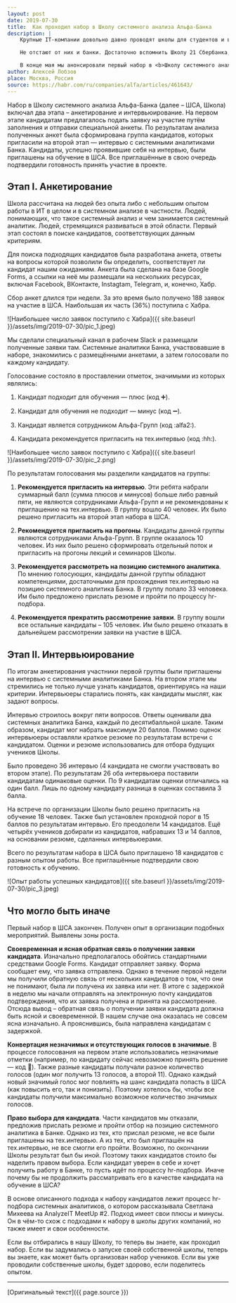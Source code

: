 ```yaml
---
layout: post
date: 2019-07-30
title:  Как проходил набор в Школу системного анализа Альфа-Банка
description: |
    Крупные IT-компании довольно давно проводят школы для студентов и выпускников инженерных и математических специальностей. Кто не слышал о Школе анализа данных Яндекса или Школе программистов HeadHunter? Возраст этих проектов уже измеряется десятилетием.<br><br>

    Не отстают от них и банки. Достаточно вспомнить Школу 21 Сбербанка, Raiffeisen Java School или Финтех Школу Tinkoff.ru. Эти проекты призваны не только дать теоретические знания, но и развить практические навыки, сформировать портфолио молодого специалиста, повысить его шансы на трудоустройство.<br><br>

    В конце мая мы анонсировали первый набор в <b>Школу системного анализа</b> Альфа-Банка. Прошло два месяца, набор окончен. Сегодня я хочу рассказать, как он проходил и что могло быть сделано иначе. Всех заинтересованных приглашаю под кат.
author: Алексей Лобзов
place: Москва, Россия
source: https://habr.com/ru/companies/alfa/articles/461643/
---
```


Набор в Школу системного анализа Альфа-Банка (далее – ШСА, Школа) включал два этапа – анкетирование и интервьюирование. На первом этапе кандидатам предлагалось подать заявку на участие путём заполнения и отправки специальной анкеты. По результатам анализа полученных анкет была сформирована группа кандидатов, которых пригласили на второй этап — интервью с системными аналитиками Банка. Кандидаты, успешно проявившие себя на интервью, были приглашены на обучение в ШСА. Все приглашённые в свою очередь подтвердили готовность принять участие в проекте.

## Этап I. Анкетирование

Школа рассчитана на людей без опыта либо с небольшим опытом работы в ИТ в целом и в системном анализе в частности. Людей, понимающих, что такое системный анализ и чем занимается системный аналитик. Людей, стремящихся развиваться в этой области. Первый этап состоял в поиске кандидатов, соответствующих данным критериям.

Для поиска подходящих кандидатов была разработана анкета, ответы на вопросы которой позволили бы определить, соответствует ли кандидат нашим ожиданиям. Анкета была сделана на базе Google Forms, а ссылки на неё мы размещали на нескольких ресурсах, включая Facebook, ВКонтакте, Instagtam, Telegram, и, конечно, Хабр.

Сбор анкет длился три недели. За это время было получено 188 заявок на участие в ШСА. Наибольшая их часть (36%) поступила с Хабра.

![Наибольшее число заявок поступило с Хабра]({{ site.baseurl }}/assets/img/2019-07-30/pic_1.jpeg)

Мы сделали специальный канал в рабочем Slack и размещали полученные заявки там. Системные аналитики Банка, участвовавшие в наборе, знакомились с размещёнными анкетами, а затем голосовали по каждому кандидату.

Голосование состояло в проставлении отметок, значимыми из которых являлись:

1. Кандидат подходит для обучения — плюс (код :heavy_plus_sign:).

2. Кандидат для обучения не подходит — минус (код :heavy_minus_sign:).

3. Кандидат является сотрудником Альфа-Групп (код :alfa2:).

4. Кандидата рекомендуется пригласить на тех.интервью (код :hh:).

![Наибольшее число заявок поступило с Хабра]({{ site.baseurl }}/assets/img/2019-07-30/pic_2.png)

По результатам голосования мы разделили кандидатов на группы:

1. **Рекомендуется пригласить на интервью**. Эти ребята набрали суммарный балл (сумма плюсов и минусов) больше либо равный пяти, не являются сотрудниками Альфа-Групп и не рекомендованы к приглашению на тех.интервью. В группу вошло 40 человек. Их было решено пригласить на второй этап набора в ШСА.

2. **Рекомендуется пригласить на прогоны**. Кандидаты данной группы являются сотрудниками Альфа-Групп. В группе оказалось 10 человек. Из них было решено сформировать отдельный поток и пригласить на прогоны лекций и семинаров Школы.

3. **Рекомендуется рассмотреть на позицию системного аналитика**. По мнению голосующих, кандидаты данной группы обладают компетенциями, достаточными для прохождения тех.интервью на позицию системного аналитика Банка. В группу попало 33 человека. Им было предложено прислать резюме и пройти по процессу hr-подбора.

4. **Рекомендуется прекратить рассмотрение заявки**. В группу вошли все остальные кандидаты – 105 человек. Им было решено отказать в дальнейшем рассмотрении заявки на участие в ШСА.

## Этап II. Интервьюирование

По итогам анкетирования участники первой группы были приглашены на интервью с системными аналитиками Банка. На втором этапе мы стремились не только лучше узнать кандидатов, ориентируясь на наши критерии. Интервьюеры старались понять, как кандидаты мыслят, как задают вопросы.

Интервью строилось вокруг пяти вопросов. Ответы оценивали два системных аналитика Банка, каждый по десятибалльной шкале. Таким образом, кандидат мог набрать максимум 20 баллов. Помимо оценок интервьюеры оставляли краткое резюме по результатам встречи с кандидатом. Оценки и резюме использовались для отбора будущих учеников Школы.

Было проведено 36 интервью (4 кандидата не смогли участвовать во втором этапе). По результатам 26 оба интервьюера поставили кандидатам одинаковые оценки. По 9 кандидатам оценки отличались на один балл. Лишь по одному кандидату разница в оценках составила 3 балла.

На встрече по организации Школы было решено пригласить на обучение 18 человек. Также был установлен проходной порог в 15 баллов по результатам интервью. Его преодолели 14 кандидатов. Ещё четырёх учеников добирали из кандидатов, набравших 13 и 14 баллов, на основании резюме, сделанных интервьюерами.

Всего по результатам набора в ШСА было приглашено 18 кандидатов с разным опытом работы. Все приглашённые подтвердили свою готовность к обучению.

![Опыт работы успешных кандидатов]({{ site.baseurl }}/assets/img/2019-07-30/pic_3.jpeg)

## Что могло быть иначе

Первый набор в ШСА закончен. Получен опыт в организации подобных мероприятий. Выявлены зоны роста.

**Своевременная и ясная обратная связь о получении заявки кандидата**. Изначально предполагалось обойтись стандартными средствами Google Forms. Кандидат отправляет заявку. Форма сообщает ему, что заявка отправлена. Однако в течение первой недели мы получили обратную связь от нескольких кандидатов о том, что они не понимают, была ли получена их заявка или нет. В итоге с задержкой в неделю мы начали отправлять на электронную почту кандидатов подтверждения, что их заявка получена и принята на рассмотрение. Отсюда вывод – обратная связь о получении заявки кандидата должна быть ясной и своевременной. В нашем случае она оказалась не совсем ясна изначально. А прояснившись, была направлена кандидатам с задержкой.

**Конвертация незначимых и отсутствующих голосов в значимые**. В процессе голосования на первом этапе использовались незначимые отметки (например, по кандидату сейчас невозможно принять решение — код :thinking:). Также разные кандидаты получали разное количество голосов (один мог получить 13 голосов, а второй 11). Однако каждый новый значимый голос мог повлиять на шанс кандидата попасть в ШСА (как повысить его, так и понизить). Поэтому хотелось бы, чтобы все кандидаты получили максимально возможное количество значимых голосов.

**Право выбора для кандидата**. Части кандидатов мы отказали, предложив прислать резюме и пройти отбор на позицию системного аналитика в Банке. Однако из тех, кто прислал резюме, не все были приглашены на тех.интервью. А из тех, кто был приглашён на тех.интервью, не все смогли его пройти. Возможно, по окончании Школы результат был бы иной. Поэтому таких кандидатов стоило бы наделить правом выбора. Если кандидат уверен в себе и хочет получить работу в Банке, то пусть идёт по процессу hr-подбора. Иначе почему бы не продолжить рассматривать его в качестве кандидата на обучение в ШСА?

В основе описанного подхода к набору кандидатов лежит процесс hr-подбора системных аналитиков, о котором рассказывала Светлана Михеева на AnalyzeIT MeetUp #2. Подход имеет свои плюсы и минусы. Он в чём-то схож с подходами к набору в школы других компаний, но также имеет и свои особенности.

Если вы отбирались в нашу Школу, то теперь вы знаете, как проходил набор. Если вы задумались о запуске своей собственной школы, теперь вы знаете, как может быть организован набор учеников. Если вы уже проводили собственные школы, будет здорово, если поделитесь опытом.

---

[Оригинальный текст]({{ page.source }})